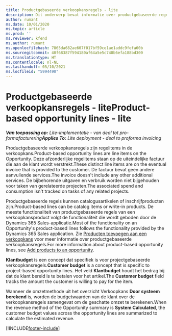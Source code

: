```yaml
---
title: Productgebaseerde verkoopkansregels - lite
description: Dit onderwerp bevat informatie over productgebaseerde regelitems voor verkoopkansen in Project Operations.
author: rumant
ms.date: 10/01/2020
ms.topic: article
ms.prod: ''
ms.reviewer: kfend
ms.author: rumant
ms.openlocfilehash: 7865da682ae607f017bf59ce1ae1addc9fefa60b
ms.sourcegitcommit: 40f68387f594180af64a5e5c748b6efa188bd300
ms.translationtype: HT
ms.contentlocale: nl-NL
ms.lasthandoff: 05/10/2021
ms.locfileid: "5994490"
---
```

# <a name="product-based-opportunity-lines---lite"></a><span data-ttu-id="1e456-103">Productgebaseerde verkoopkansregels - lite</span><span class="sxs-lookup"><span data-stu-id="1e456-103">Product-based opportunity lines - lite</span></span>

<span data-ttu-id="1e456-104">_**Van toepassing op:** Lite-implementatie - van deal tot pro-formafacturering_</span><span class="sxs-lookup"><span data-stu-id="1e456-104">_**Applies To:** Lite deployment - deal to proforma invoicing_</span></span>

<span data-ttu-id="1e456-105">Productgebaseerde verkoopkansregels zijn regelitems in de verkoopkans.</span><span class="sxs-lookup"><span data-stu-id="1e456-105">Product-based opportunity lines are line items on the Opportunity.</span></span> <span data-ttu-id="1e456-106">Deze afzonderlijke regelitems staan op de uiteindelijke factuur die aan de klant wordt verstrekt.</span><span class="sxs-lookup"><span data-stu-id="1e456-106">These distinct line items are on the eventual invoice that is provided to the customer.</span></span> <span data-ttu-id="1e456-107">De factuur bevat geen andere aanvullende services.</span><span class="sxs-lookup"><span data-stu-id="1e456-107">The invoice doesn't include any other additional services.</span></span> <span data-ttu-id="1e456-108">De bijbehorende uitgaven en verbruik worden niet bijgehouden voor taken van gerelateerde projecten.</span><span class="sxs-lookup"><span data-stu-id="1e456-108">The associated spend and consumption isn't tracked on tasks of any related projects.</span></span>

<span data-ttu-id="1e456-109">Productgebaseerde regels kunnen catalogusartikelen of inschrijfproducten zijn.</span><span class="sxs-lookup"><span data-stu-id="1e456-109">Product-based lines can be catalog items or write-in products.</span></span> <span data-ttu-id="1e456-110">De meeste functionaliteit van productgebaseerde regels van een verkoopkansproduct volgt de functionaliteit die wordt geboden door de Dynamics 365 Sales-applicatie.</span><span class="sxs-lookup"><span data-stu-id="1e456-110">Most of the functionality on an Opportunity's product-based lines follows the functionality provided by the Dynamics 365 Sales application.</span></span> <span data-ttu-id="1e456-111">Zie [Producten toevoegen aan een verkoopkans](/dynamics365/sales-enterprise/add-products-opportunity) voor meer informatie over productgebaseerde verkoopkansregels.</span><span class="sxs-lookup"><span data-stu-id="1e456-111">For more information about product-based opportunity lines, see [Add products to an opportunity](/dynamics365/sales-enterprise/add-products-opportunity).</span></span>

<span data-ttu-id="1e456-112">**Klantbudget** is een concept dat specifiek is voor projectgebaseerde verkoopkansregels.</span><span class="sxs-lookup"><span data-stu-id="1e456-112">**Customer budget** is a concept that is specific to project-based opportunity lines.</span></span> <span data-ttu-id="1e456-113">Het veld **Klantbudget** houdt het bedrag bij dat de klant bereid is te betalen voor het artikel.</span><span class="sxs-lookup"><span data-stu-id="1e456-113">The **Customer budget** field tracks the amount the customer is willing to pay for the item.</span></span>

<span data-ttu-id="1e456-114">Wanneer de omzetmethode uit het overzicht Verkoopkans **Door systeem berekend** is, worden de budgetwaarden van de klant over de verkoopkansregels samengevat om de geschatte omzet te berekenen.</span><span class="sxs-lookup"><span data-stu-id="1e456-114">When the revenue method of the Opportunity summary is **System Calculated**, the customer budget values across the opportunity lines are summarized to calculate the estimated revenue.</span></span> 



[!INCLUDE[footer-include](../../includes/footer-banner.md)]